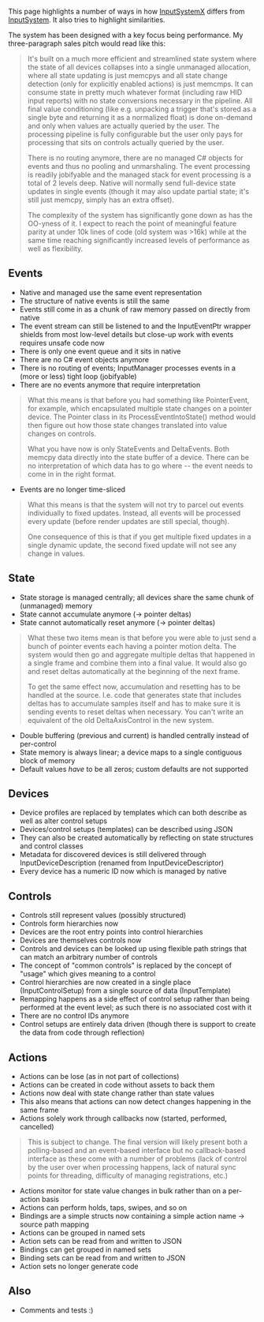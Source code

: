 This page highlights a number of ways in how [InputSystemX](https://github.com/Unity-Technologies/InputSystemX) differs from [InputSystem](https://github.com/Unity-Technologies/InputSystem). It also tries to highlight similarities.

The system has been designed with a key focus being performance. My three-paragraph sales pitch would read like this:

>It's built on a much more efficient and streamlined state system where the state of all devices collapses into a single unmanaged allocation, where all state updating is just memcpys and all state change detection (only for explicitly enabled actions) is just memcmps. It can consume state in pretty much whatever format (including raw HID input reports) with no state conversions necessary in the pipeline. All final value conditioning (like e.g. unpacking a trigger that's stored as a single byte and returning it as a normalized float) is done on-demand and only when values are actually queried by the user. The processing pipeline is fully configurable but the user only pays for processing that sits on controls actually queried by the user.
>
>There is no routing anymore, there are no managed C# objects for events and thus no pooling and unmarshaling. The event processing is readily jobifyable and the managed stack for event processing is a total of 2 levels deep. Native will normally send full-device state updates in single events (though it may also update partial state; it's still just memcpy, simply has an extra offset).
>
>The complexity of the system has significantly gone down as has the OO-yness of it. I expect to reach the point of meaningful feature parity at under 10k lines of code (old system was >16k) while at the same time reaching significantly increased levels of performance as well as flexibility.

## Events

* Native and managed use the same event representation
* The structure of native events is still the same
* Events still come in as a chunk of raw memory passed on directly from native
* The event stream can still be listened to and the InputEventPtr wrapper shields from most low-level details but close-up work with events requires unsafe code now
* There is only one event queue and it sits in native
* There are no C# event objects anymore
* There is no routing of events; InputManager processes events in a (more or less) tight loop (jobifyable)
* There are no events anymore that require interpretation

>What this means is that before you had something like PointerEvent, for example, which encapsulated multiple state changes on a pointer device. The Pointer class in its ProcessEventIntoState() method would then figure out how those state changes translated into value changes on controls.
>
>What you have now is only StateEvents and DeltaEvents. Both memcpy data directly into the state buffer of a device. There can be no interpretation of which data has to go where -- the event needs to come in in the right format.

* Events are no longer time-sliced

>What this means is that the system will not try to parcel out events individually to fixed updates. Instead, all events will be processed every update (before render updates are still special, though).
>
>One consequence of this is that if you get multiple fixed updates in a single dynamic update, the second fixed update will not see any change in values.

## State

* State storage is managed centrally; all devices share the same chunk of (unmanaged) memory
* State cannot accumulate anymore (-> pointer deltas)
* State cannot automatically reset anymore (-> pointer deltas)

>What these two items mean is that before you were able to just send a bunch of pointer events each having a pointer motion delta. The system would then go and aggregate multiple deltas that happened in a single frame and combine them into a final value. It would also go and reset deltas automatically at the beginning of the next frame.
>
>To get the same effect now, accumulation and resetting has to be handled at the source. I.e. code that generates state that includes deltas has to accumulate samples itself and has to make sure it is sending events to reset deltas when necessary. You can't write an equivalent of the old DeltaAxisControl in the new system.

* Double buffering (previous and current) is handled centrally instead of per-control
* State memory is always linear; a device maps to a single contiguous block of memory
* Default values *have* to be all zeros; custom defaults are not supported

## Devices

* Device profiles are replaced by templates which can both describe as well as alter control setups
* Devices/control setups (templates) can be described using JSON
* They can also be created automatically by reflecting on state structures and control classes
* Metadata for discovered devices is still delivered through InputDeviceDescription (renamed from InputDeviceDescriptor)
* Every device has a numeric ID now which is managed by native

## Controls

* Controls still represent values (possibly structured)
* Controls form hierarchies now
* Devices are the root entry points into control hierarchies
* Devices are themselves controls now
* Controls and devices can be looked up using flexible path strings that can match an arbitrary number of controls
* The concept of "common controls" is replaced by the concept of "usage" which gives meaning to a control
* Control hierarchies are now created in a single place (InputControlSetup) from a single source of data (InputTemplate)
* Remapping happens as a side effect of control setup rather than being performed at the event level; as such there is no associated cost with it
* There are no control IDs anymore
* Control setups are entirely data driven (though there is support to create the data from code through reflection)

## Actions

* Actions can be lose (as in not part of collections)
* Actions can be created in code without assets to back them
* Actions now deal with state change rather than state values
* This also means that actions can now detect changes happening in the same frame
* Actions solely work through callbacks now (started, performed, cancelled)
>This is subject to change. The final version will likely present both a polling-based and an event-based interface but no callback-based interface as these come with a number of problems (lack of control by the user over when processing happens, lack of natural sync points for threading, difficulty of managing registrations, etc.)
* Actions monitor for state value changes in bulk rather than on a per-action basis
* Actions can perform holds, taps, swipes, and so on
* Bindings are a simple structs now containing a simple action name -> source path mapping
* Actions can be grouped in named sets
* Action sets can be read from and written to JSON
* Bindings can get grouped in named sets
* Binding sets can be read from and written to JSON
* Action sets no longer generate code

## Also

* Comments and tests :)
